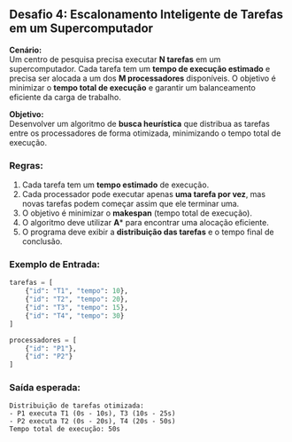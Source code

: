 
## **Desafio 4: Escalonamento Inteligente de Tarefas em um Supercomputador**  

**Cenário:**  
Um centro de pesquisa precisa executar **N tarefas** em um supercomputador. Cada tarefa tem um **tempo de execução estimado** e precisa ser alocada a um dos **M processadores** disponíveis. O objetivo é minimizar o **tempo total de execução** e garantir um balanceamento eficiente da carga de trabalho.  

**Objetivo:**  
Desenvolver um algoritmo de **busca heurística** que distribua as tarefas entre os processadores de forma otimizada, minimizando o tempo total de execução.  

### **Regras:**  
1. Cada tarefa tem um **tempo estimado** de execução.  
2. Cada processador pode executar apenas **uma tarefa por vez**, mas novas tarefas podem começar assim que ele terminar uma.  
3. O objetivo é minimizar o **makespan** (tempo total de execução).  
4. O algoritmo deve utilizar **A*** para encontrar uma alocação eficiente.  
5. O programa deve exibir a **distribuição das tarefas** e o tempo final de conclusão.  

### **Exemplo de Entrada:**  
```python
tarefas = [
    {"id": "T1", "tempo": 10},
    {"id": "T2", "tempo": 20},
    {"id": "T3", "tempo": 15},
    {"id": "T4", "tempo": 30}
]

processadores = [
    {"id": "P1"},
    {"id": "P2"}
]
```

### **Saída esperada:**  
```plaintext
Distribuição de tarefas otimizada:
- P1 executa T1 (0s - 10s), T3 (10s - 25s)
- P2 executa T2 (0s - 20s), T4 (20s - 50s)
Tempo total de execução: 50s
```

